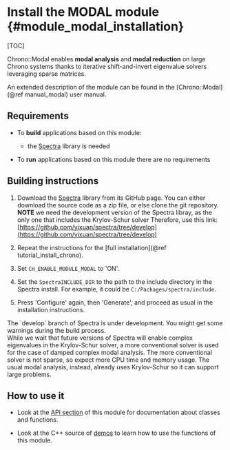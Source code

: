 Install the MODAL module {#module_modal_installation}
==========================

[TOC]

Chrono::Modal enables **modal analysis** and **modal reduction** on large Chrono systems thanks to iterative shift-and-invert eigenvalue solvers leveraging sparse matrices.

An extended description of the module can be found in the [Chrono::Modal](@ref manual_modal) user manual.


## Requirements

- To **build** applications based on this module:
	- the [Spectra](https://spectralib.org/) library is needed

- To **run** applications based on this module there are no requirements


## Building instructions

1. Download the [Spectra](https://spectralib.org/) library from its GitHub page. You can either download the source code as a zip file, or else clone the git repository.
   **NOTE** we need the development version of the Spectra libray, as the only one that includes the Krylov-Schur solver Therefore, use this link: [https://github.com/yixuan/spectra/tree/develop](https://github.com/yixuan/spectra/tree/develop)
   
2. Repeat the instructions for the [full installation](@ref tutorial_install_chrono).
  
3. Set `CH_ENABLE_MODULE_MODAL` to 'ON'.

4. Set the `SpectraINCLUDE_DIR` to the path to the include directory in the Spectra install.  For example, it could be `C:/Packages/spectra/include`.
 
5. Press 'Configure' again, then 'Generate', and proceed as usual in the installation instructions.

<div class="ce-info">
The `develop` branch of Spectra is under development. You might get some warnings during the build process. 
</div>

<div class="ce-info">
While we wait that future versions of Spectra will enable complex eigenvalues in the Krylov-Schur solver, a more conventional solver is used for the case of damped complex modal analysis. The more conventional solver is not sparse, so expect more CPU time and memory usage. The usual modal analysis, instead, already uses Krylov-Schur so it can support large problems.
</div>

## How to use it

- Look at the [API section](group__modal__module.html) of this module for documentation about classes and functions.

- Look at the C++ source of [demos](https://github.com/projectchrono/chrono/tree/main/src/demos/modal) to learn how to use the functions of this module.
